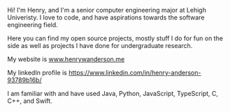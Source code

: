 Hi! I'm Henry, and I'm a senior computer engineering major at Lehigh Univeristy. I love to code, and have aspirations towards the software engineering field.

Here you can find my open source projects, mostly stuff I do for fun on the side as well as projects I have done for undergraduate research.

My website is www.henrywanderson.me

My linkedIn profile is https://www.linkedin.com/in/henry-anderson-93789b16b/

I am familiar with and have used Java, Python, JavaScript, TypeScript, C, C++, and Swift.


